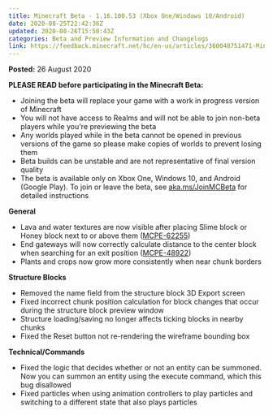 ```yaml
---
title: Minecraft Beta - 1.16.100.53 (Xbox One/Windows 10/Android)
date: 2020-08-25T22:42:36Z
updated: 2020-08-26T15:58:43Z
categories: Beta and Preview Information and Changelogs
link: https://feedback.minecraft.net/hc/en-us/articles/360048751471-Minecraft-Beta-1-16-100-53-Xbox-One-Windows-10-Android-
---
```


**Posted:** 26 August 2020

**PLEASE READ before participating in the Minecraft Beta:**

- Joining the beta will replace your game with a work in progress version of Minecraft
- You will not have access to Realms and will not be able to join non-beta players while you're previewing the beta
- Any worlds played while in the beta cannot be opened in previous versions of the game so please make copies of worlds to prevent losing them
- Beta builds can be unstable and are not representative of final version quality
- The beta is available only on Xbox One, Windows 10, and Android (Google Play). To join or leave the beta, see [aka.ms/JoinMCBeta](https://aka.ms/JoinMCBeta) for detailed instructions

**General**

- Lava and water textures are now visible after placing Slime block or Honey block next to or above them ([MCPE-62255](https://bugs.mojang.com/browse/MCPE-62255))
- End gateways will now correctly calculate distance to the center block when searching for an exit position ([MCPE-48922](https://bugs.mojang.com/browse/MCPE-48922))
- Plants and crops now grow more consistently when near chunk borders

**Structure Blocks**

- Removed the name field from the structure block 3D Export screen
- Fixed incorrect chunk position calculation for block changes that occur during the structure block preview window
- Structure loading/saving no longer affects ticking blocks in nearby chunks
- Fixed the Reset button not re-rendering the wireframe bounding box

**Technical/Commands**

- Fixed the logic that decides whether or not an entity can be summoned. Now you can summon an entity using the execute command, which this bug disallowed
- Fixed particles when using animation controllers to play particles and switching to a different state that also plays particles
